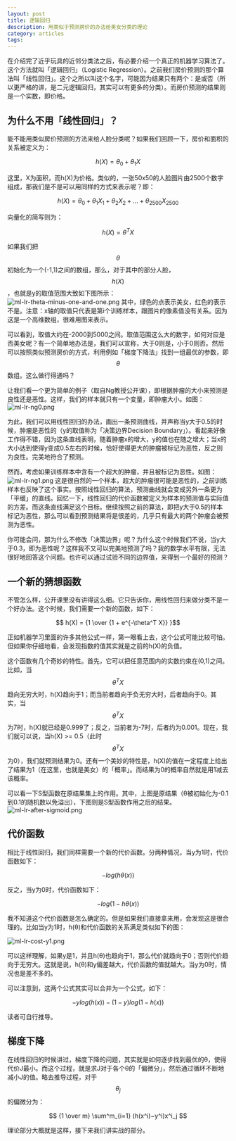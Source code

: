 ```yaml
---
layout: post
title: 逻辑回归
description: 用类似于预测房价的办法给美女分类的理论
category: articles
tags: 
---
```

在介绍完了近乎玩具的近邻分类法之后，有必要介绍一个真正的机器学习算法了。这个方法就叫「逻辑回归」（Logistic Regression）。之前我们房价预测的那个算法叫「线性回归」。这个之所以叫这个名字，可能因为结果只有两个：是或否（所以更严格的讲，是二元逻辑回归，其实可以有更多的分类）。而房价预测的结果则是一个实数，即价格。

## 为什么不用「线性回归」？
能不能用类似房价预测的方法来给人脸分类呢？如果我们回顾一下，房价和面积的关系被定义为：

$$ h(X) = \theta_0 +\theta_1 X $$

这里，X为面积，而h(X)为价格。类似的，一张50x50的人脸图片由2500个数字组成，那我们是不是可以用同样的方式来表示呢？即：

$$ h(X) = \theta_0 +\theta_1 X_1 + \theta_2 X_2 + ... + \theta_{2500} X_{2500} $$

向量化的简写则为：

$$ h(X) = \theta^T X $$

如果我们把$$\theta$$初始化为一个(-1,1)之间的数组，那么，对于其中的部分人脸，$$h(X)$$，也就是y的取值范围大致如下图所示：
![ml-lr-theta-minus-one-and-one.png](/images/ml-lr-theta-minus-one-and-one.png)
其中，绿色的点表示美女，红色的表示不是。注意：x轴的取值只代表是第i个训练样本，跟图片的像素值没有关系。因为这是一个高维数组，很难用图来表示。

可以看到，取值大约在-2000到5000之间。取值范围这么大的数字，如何对应是否美女呢？有一个简单地办法是，我们可以宣称，大于0则是，小于0则否。然后可以按照类似预测房价的方式，利用例如「梯度下降法」找到一组最优的参数，即$$\theta$$数组。这么做行得通吗？

让我们看一个更为简单的例子（取自Ng教授公开课），即根据肿瘤的大小来预测是良性还是恶性。这样，我们的样本就只有一个变量，即肿瘤大小。如图：
![ml-lr-ng0.png](/images/ml-lr-ng0.png)

为此，我们可以用线性回归的办法，画出一条预测曲线，并声称当y大于0.5的时候，肿瘤是恶性的（y的取值称为「决策边界Decision Boundary」）。看起来好像工作得不错，因为这条直线表明，随着肿瘤x的增大，y的值也在随之增大；当x的大小达到使得y变成0.5左右的时候，恰好使得更大的肿瘤被标记为恶性，反之则为良性。完美地符合了预测。

然而，考虑如果训练样本中含有一个超大的肿瘤，并且被标记为恶性。如图：
![ml-lr-ng1.png](/images/ml-lr-ng1.png)
这是很自然的一个样本，超大的肿瘤很可能是恶性的，之前训练样本也反映了这个事实。按照线性回归的算法，预测曲线就会变成另外一条更为「平缓」的直线。回忆一下，线性回归的代价函数被定义为样本的预测值与实际值的方差。而这条直线满足这个目标。继续按照之前的算法，即把y大于0.5的样本标记为恶性，那么可以看到预测结果将是很差的，几乎只有最大的两个肿瘤会被预测为恶性。

你可能会问，那为什么不修改「决策边界」呢？为什么这个时候我们不说，当y大于0.3，即为恶性呢？这样我不又可以完美地预测了吗？我的数学水平有限，无法很好地回答这个问题。也许可以通过试验不同的边界值，来得到一个最好的预测？

## 一个新的猜想函数
不管怎么样，公开课里没有讲得这么细。它只告诉你，用线性回归来做分类不是一个好办法。这个时候，我们需要一个新的函数，如下：

$$ h(X) = {1 \over {1 + e^{-\theta^T X}} }$$

正如机器学习里面的许多其他公式一样，第一眼看上去，这个公式可能比较可怕。但如果你仔细地看，会发现指数的值其实就是之前的h(X)的负值。

这个函数有几个奇妙的特性。首先，它可以把任意范围内的实数约束在(0,1)之间。比如，当$$\theta^T X$$趋向无穷大时，h(X)趋向于1；而当前者趋向于负无穷大时，后者趋向于0。其实，当$$\theta^T X$$为7时，h(X)就已经是0.999了；反之，当前者为-7时，后者约为0.001。现在，我们就可以说，当h(X) >= 0.5（此时$$\theta^T X$$为0），我们就预测结果为0。还有一个美妙的特性是，h(X)的值在一定程度上给出了结果为1（在这里，也就是美女）的「概率」。而结果为0的概率自然就是用1减去该概率。

可以看一下S型函数在原结果集上的作用。其中，上图是原结果（θ被初始化为-0.1到0.1的随机数以免溢出），下图则是S型函数作用之后的结果。
![ml-lr-after-sigmoid.png](/images/ml-lr-after-sigmoid.png)

## 代价函数
相比于线性回归，我们同样需要一个新的代价函数。分两种情况，当y为1时，代价函数如下：

$$−log(hθ(x))$$

反之，当y为0时，代价函数如下：

$$−log(1−hθ(x))$$

我不知道这个代价函数是怎么确定的。但是如果我们直接拿来用，会发现这是很合理的。比如当y为1时，h(θ)和代价函数的关系满足类似如下的图：

![ml-lr-cost-y1.png](/images/ml-lr-cost-y1.png)

可以这样理解，如果y是1，并且h(θ)也趋向于1，那么代价就趋向于0；否则代价趋向于无穷大。这就是说，h(θ)和y偏差越大，代价函数的值就越大。当y为0时，情况也是差不多的。

可以注意到，这两个公式其实可以合并为一个公式，如下：

$$ −ylog(h(x))−(1−y)log(1−h(x)) $$

读者可自行推导。

## 梯度下降
在线性回归的时候讲过，梯度下降的问题，其实就是如何逐步找到最优的θ，使得代价J最小。而这个过程，就是求J对于各个θ的「偏微分」，然后通过循环不断地减小J的值。略去推导过程，对于$$ θ_j$$的偏微分为：

$$ {1 \over m} \sum^m_{i=1} (h(x^i)−y^i)x^i_j $$

理论部分大概就是这样，接下来我们讲实战的部分。